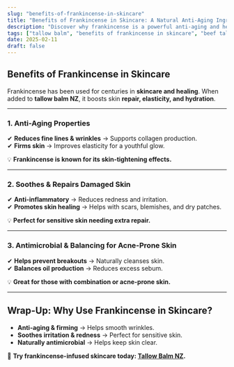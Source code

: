 ```yaml
---
slug: "benefits-of-frankincense-in-skincare"
title: "Benefits of Frankincense in Skincare: A Natural Anti-Aging Ingredient"
description: "Discover why frankincense is a powerful anti-aging and healing ingredient in skincare, and how it enhances tallow balm NZ."
tags: ["tallow balm", "benefits of frankincense in skincare", "beef tallow for skin NZ"]
date: 2025-02-11
draft: false
---
```


## Benefits of Frankincense in Skincare  

Frankincense has been used for centuries in **skincare and healing**. When added to **tallow balm NZ**, it boosts skin **repair, elasticity, and hydration**.  

---

### **1. Anti-Aging Properties**  

✔ **Reduces fine lines & wrinkles** → Supports collagen production.  
✔ **Firms skin** → Improves elasticity for a youthful glow.  

💡 **Frankincense is known for its skin-tightening effects.**  

---

### **2. Soothes & Repairs Damaged Skin**  

✔ **Anti-inflammatory** → Reduces redness and irritation.  
✔ **Promotes skin healing** → Helps with scars, blemishes, and dry patches.  

💡 **Perfect for sensitive skin needing extra repair.**  

---

### **3. Antimicrobial & Balancing for Acne-Prone Skin**  

✔ **Helps prevent breakouts** → Naturally cleanses skin.  
✔ **Balances oil production** → Reduces excess sebum.  

💡 **Great for those with combination or acne-prone skin.**  

---

## **Wrap-Up: Why Use Frankincense in Skincare?**  

- **Anti-aging & firming** → Helps smooth wrinkles.  
- **Soothes irritation & redness** → Perfect for sensitive skin.  
- **Naturally antimicrobial** → Helps keep skin clear.  

🔗 **Try frankincense-infused skincare today: [Tallow Balm NZ](https://primalpantry.co.nz/shop/products/tallow-skin/).**
